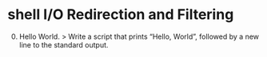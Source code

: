 # shell I/O Redirection and Filtering
0. Hello World. > Write a script that prints “Hello, World”, followed by a new line to the standard output.
